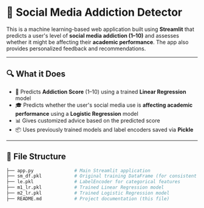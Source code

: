 # 📱 Social Media Addiction Detector

This is a machine learning-based web application built using **Streamlit** that predicts a user's level of **social media addiction (1–10)** and assesses whether it might be affecting their **academic performance**. The app also provides personalized feedback and recommendations.

---

## 🔍 What it Does

- 🧠 Predicts **Addiction Score** (1–10) using a trained **Linear Regression** model
- 🎓 Predicts whether the user's social media use is **affecting academic performance** using a **Logistic Regression** model
- 📊 Gives customized advice based on the predicted score
- 📦 Uses previously trained models and label encoders saved via **Pickle**

---

## 📂 File Structure

```bash
├── app.py               # Main Streamlit application
├── sm_df.pkl            # Original training DataFrame (for consistent encoding)
├── le.pkl               # LabelEncoder for categorical features
├── m1_lr.pkl            # Trained Linear Regression model
├── m2_lr.pkl            # Trained Logistic Regression model
├── README.md            # Project documentation (this file)



```
